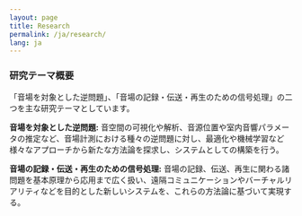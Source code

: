 ```yaml
---
layout: page
title: Research
permalink: /ja/research/
lang: ja
---
```


### 研究テーマ概要
「音場を対象とした逆問題」、「音場の記録・伝送・再生のための信号処理」の二つを主な研究テーマとしています。

**音場を対象とした逆問題:** 音空間の可視化や解析、音源位置や室内音響パラメータの推定など、音場計測における種々の逆問題に対し、最適化や機械学習など様々なアプローチから新たな方法論を探求し、システムとしての構築を行う。

**音場の記録・伝送・再生のための信号処理:** 音場の記録、伝送、再生に関わる諸問題を基本原理から応用まで広く扱い、遠隔コミュニケーションやバーチャルリアリティなどを目的とした新しいシステムを、これらの方法論に基づいて実現する。

<script async class="speakerdeck-embed" data-id="9b4360a920d24c028bc059703c4a1dc8" data-ratio="1.33333333333333" src="//speakerdeck.com/assets/embed.js"></script>
